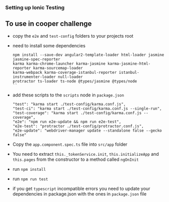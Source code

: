 ### Setting up Ionic Testing

## To use in cooper challenge
- copy the `e2e` and `test-config` folders to your projects root
- need to install some dependencies
    ```
    npm install --save-dev angular2-template-loader html-loader jasmine jasmine-spec-reporter
    karma karma-chrome-launcher karma-jasmine karma-jasmine-html-reporter karma-sourcemap-loader
    karma-webpack karma-coverage-istanbul-reporter istanbul-instrumenter-loader null-loader
    protractor ts-loader ts-node @types/jasmine @types/node
    ``
- add these scripts to the `scripts` node in `package.json`
    ```
    "test": "karma start ./test-config/karma.conf.js",
    "test-ci": "karma start ./test-config/karma.conf.js --single-run",
    "test-coverage": "karma start ./test-config/karma.conf.js --coverage",
    "e2e": "npm run e2e-update && npm run e2e-test",
    "e2e-test": "protractor ./test-config/protractor.conf.js",
    "e2e-update": "webdriver-manager update --standalone false --gecko false"
    ```
- Copy the `app.component.spec.ts` file into `src/app` folder
- You need to extract `this._tokenService.init`, `this.initializeApp` and `this.pages` from the constructor to a method 
    called  `ngOnInit`
- run `npm install`
- run `npm run test`

- if you get `typescript` incompatible errors you need to update your dependencies in package.json with the ones in `package.json` file
